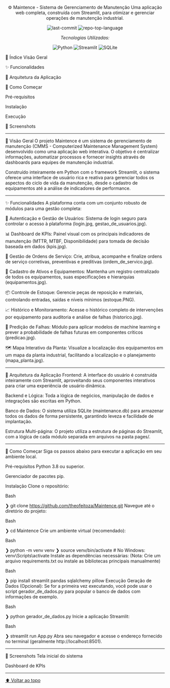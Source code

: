 <div id="top"></div>

<div align="center">

⚙️ Maintence - Sistema de Gerenciamento de Manutenção
Uma aplicação web completa, construída com Streamlit, para otimizar e gerenciar operações de manutenção industrial.

<img alt="last-commit" src="https://img.shields.io/github/last-commit/theofeitoza/Maintence?style=flat&logo=git&logoColor=white&color=0080ff"> <img alt="repo-top-language" src="https://img.shields.io/github/languages/top/theofeitoza/Maintence?style=flat&color=0080ff">

<p><em>Tecnologias Utilizadas:</em></p> <img alt="Python" src="https://img.shields.io/badge/Python-3776AB.svg?style=flat&logo=Python&logoColor=white"> <img alt="Streamlit" src="https://img.shields.io/badge/Streamlit-FF4B4B.svg?style=flat&logo=Streamlit&logoColor=white"> <img alt="SQLite" src="https://img.shields.io/badge/SQLite-003B57.svg?style=flat&logo=SQLite&logoColor=white">

</div>

📜 Índice
Visão Geral

✨ Funcionalidades

🔧 Arquitetura da Aplicação

🏁 Como Começar

Pré-requisitos

Instalação

Execução

📸 Screenshots

<hr>

🚀 Visão Geral
O projeto Maintence é um sistema de gerenciamento de manutenção (CMMS - Computerized Maintenance Management System) desenvolvido como uma aplicação web interativa. O objetivo é centralizar informações, automatizar processos e fornecer insights através de dashboards para equipes de manutenção industrial.

Construído inteiramente em Python com o framework Streamlit, o sistema oferece uma interface de usuário rica e reativa para gerenciar todos os aspectos do ciclo de vida da manutenção, desde o cadastro de equipamentos até a análise de indicadores de performance.

<hr>

✨ Funcionalidades
A plataforma conta com um conjunto robusto de módulos para uma gestão completa:

🔐 Autenticação e Gestão de Usuários: Sistema de login seguro para controlar o acesso à plataforma (login.jpg, gestao_de_usuarios.jpg).

📊 Dashboard de KPIs: Painel visual com os principais indicadores de manutenção (MTTR, MTBF, Disponibilidade) para tomada de decisão baseada em dados (kpis.jpg).

📝 Gestão de Ordens de Serviço: Crie, atribua, acompanhe e finalize ordens de serviço corretivas, preventivas e preditivas (ordem_de_servico.jpg).

🔧 Cadastro de Ativos e Equipamentos: Mantenha um registro centralizado de todos os equipamentos, suas especificações e hierarquias (equipamentos.jpg).

📦 Controle de Estoque: Gerencie peças de reposição e materiais, controlando entradas, saídas e níveis mínimos (estoque.PNG).

📈 Histórico e Monitoramento: Acesse o histórico completo de intervenções por equipamento para auditoria e análise de falhas (historico.jpg).

🧠 Predição de Falhas: Módulo para aplicar modelos de machine learning e prever a probabilidade de falhas futuras em componentes críticos (predicao.jpg).

🗺️ Mapa Interativo da Planta: Visualize a localização dos equipamentos em um mapa da planta industrial, facilitando a localização e o planejamento (mapa_planta.jpg).

<hr>

🔧 Arquitetura da Aplicação
Frontend: A interface do usuário é construída inteiramente com Streamlit, aproveitando seus componentes interativos para criar uma experiência de usuário dinâmica.

Backend e Lógica: Toda a lógica de negócios, manipulação de dados e integrações são escritas em Python.

Banco de Dados: O sistema utiliza SQLite (maintenance.db) para armazenar todos os dados de forma persistente, garantindo leveza e facilidade de implantação.

Estrutura Multi-página: O projeto utiliza a estrutura de páginas do Streamlit, com a lógica de cada módulo separada em arquivos na pasta pages/.

<hr>

🏁 Como Começar
Siga os passos abaixo para executar a aplicação em seu ambiente local.

Pré-requisitos
Python 3.8 ou superior.

Gerenciador de pacotes pip.

Instalação
Clone o repositório:

Bash

❯ git clone https://github.com/theofeitoza/Maintence.git
Navegue até o diretório do projeto:

Bash

❯ cd Maintence
Crie um ambiente virtual (recomendado):

Bash

❯ python -m venv venv
❯ source venv/bin/activate  # No Windows: venv\Scripts\activate
Instale as dependências necessárias: (Nota: Crie um arquivo requirements.txt ou instale as bibliotecas principais manualmente)

Bash

❯ pip install streamlit pandas sqlalchemy pillow
Execução
Geração de Dados (Opcional): Se for a primeira vez executando, você pode usar o script gerador_de_dados.py para popular o banco de dados com informações de exemplo.

Bash

❯ python gerador_de_dados.py
Inicie a aplicação Streamlit:

Bash

❯ streamlit run App.py
Abra seu navegador e acesse o endereço fornecido no terminal (geralmente http://localhost:8501).

<hr>

📸 Screenshots
Tela inicial do sistema

Dashboard de KPIs

<hr>

<div align="left"> <a href="#top">⬆ Voltar ao topo</a> </div>
